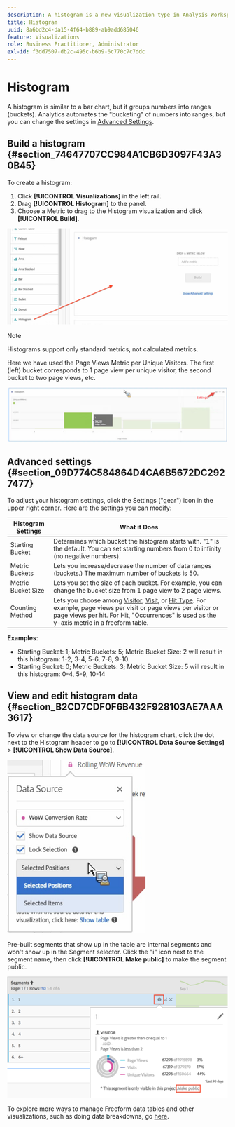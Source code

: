 ```yaml
---
description: A histogram is a new visualization type in Analysis Workspace.
title: Histogram
uuid: 8a6bd2c4-da15-4f64-b889-ab9add685046
feature: Visualizations
role: Business Practitioner, Administrator
exl-id: f3dd7507-db2c-495c-b6b9-6c770c7c7ddc
---
```

# Histogram

A histogram is similar to a bar chart, but it groups numbers into ranges (buckets). Analytics automates the "bucketing" of numbers into ranges, but you can change the settings in [Advanced Settings](#section_09D774C584864D4CA6B5672DC2927477).

## Build a histogram {#section_74647707CC984A1CB6D3097F43A30B45}

To create a histogram:

1. Click **[!UICONTROL Visualizations]** in the left rail.
1. Drag **[!UICONTROL Histogram]** to the panel.
1. Choose a Metric to drag to the Histogram visualization and click **[!UICONTROL Build]**.

![](assets/histogram.png)

>[!NOTE]
>
>Histograms support only standard metrics, not calculated metrics.

Here we have used the Page Views Metric per Unique Visitors. The first (left) bucket corresponds to 1 page view per unique visitor, the second bucket to two page views, etc.

![](assets/histogram2.png)

## Advanced settings {#section_09D774C584864D4CA6B5672DC2927477}

To adjust your histogram settings, click the Settings ("gear") icon in the upper right corner. Here are the settings you can modify: 

|  Histogram Settings  | What it Does  |
|---|---|
|  Starting Bucket  | Determines which bucket the histogram starts with. "1" is the default. You can set starting numbers from 0 to infinity (no negative numbers).  |
|  Metric Buckets  | Lets you increase/decrease the number of data ranges (buckets.) The maximum number of buckets is 50.  |
|  Metric Bucket Size  | Lets you set the size of each bucket. For example, you can change the bucket size from 1 page view to 2 page views.  |
|  Counting Method  | Lets you choose among [Visitor](/help/components/metrics/unique-visitors.md), [Visit](/help/components/metrics/visits.md), or [Hit Type](/help/components/dimensions/hit-type.md). For example, page views per visit or page views per visitor or page views per hit. For Hit, "Occurrences" is used as the y-axis metric in a freeform table.  |

<!--Russ or Meike - Check Hit Type link above. -->

**Examples**:

* Starting Bucket: 1; Metric Buckets: 5; Metric Bucket Size: 2 will result in this histogram: 1-2, 3-4, 5-6, 7-8, 9-10.
* Starting Bucket: 0; Metric Buckets: 3; Metric Bucket Size: 5 will result in this histogram: 0-4, 5-9, 10-14

## View and edit histogram data {#section_B2CD7CDF0F6B432F928103AE7AAA3617}

To view or change the data source for the histogram chart, click the dot next to the Histogram header to go to **[!UICONTROL Data Source Settings]** > **[!UICONTROL Show Data Source]**.

![](assets/manage-data-source.png)

Pre-built segments that show up in the table are internal segments and won't show up in the Segment selector. Click the "i" icon next to the segment name, then click **[!UICONTROL Make public]** to make the segment public.

![](assets/prebuilt_segments.png)

To explore more ways to manage Freeform data tables and other visualizations, such as doing data breakdowns, go [here](https://experienceleague.adobe.com/docs/analytics/analyze/analysis-workspace/visualizations/freeform-analysis-visualizations.html).
